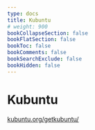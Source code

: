 ```yaml
---
type: docs
title: Kubuntu
# weight: 900
bookCollapseSection: false
bookFlatSection: false
bookToc: false
bookComments: false
bookSearchExclude: false
bookHidden: false
---
```


# Kubuntu

[kubuntu.org/getkubuntu/](https://kubuntu.org/getkubuntu/?nt)
